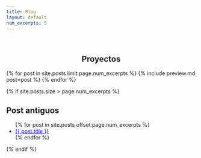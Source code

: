```yaml
---
title: Blog
layout: default
num_excerpts: 5
---
```

<style>
    a{
        color:blue;
    }
</style>
<br>
<h2 style="text-align:center" title="Proyectos">Proyectos</h2>
{% for post in site.posts limit:page.num_excerpts %}
{% include preview.md post=post %}
{% endfor %}

{% if site.posts.size > page.num_excerpts %}

## Post antiguos

<ul>
    {% for post in site.posts offset:page.num_excerpts %}
        <li><a class="btn btn-primary" href="{{ post.url }}" role="button" title="{{ post.title }}">{{ post.title }}</a></li>
    {% endfor %}
</ul>
{% endif %}

